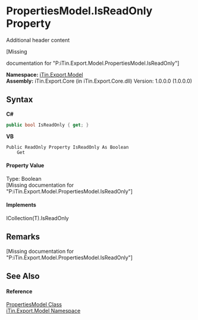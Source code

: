 # PropertiesModel.IsReadOnly Property 
Additional header content 

\[Missing <summary> documentation for "P:iTin.Export.Model.PropertiesModel.IsReadOnly"\]

**Namespace:**&nbsp;<a href="ef57ffcc-e95e-b212-5a46-9aa6f5a3511f">iTin.Export.Model</a><br />**Assembly:**&nbsp;iTin.Export.Core (in iTin.Export.Core.dll) Version: 1.0.0.0 (1.0.0.0)

## Syntax

**C#**<br />
``` C#
public bool IsReadOnly { get; }
```

**VB**<br />
``` VB
Public ReadOnly Property IsReadOnly As Boolean
	Get
```


#### Property Value
Type: Boolean<br />\[Missing <value> documentation for "P:iTin.Export.Model.PropertiesModel.IsReadOnly"\]

#### Implements
ICollection(T).IsReadOnly<br />

## Remarks
\[Missing <remarks> documentation for "P:iTin.Export.Model.PropertiesModel.IsReadOnly"\]

## See Also


#### Reference
<a href="b0b4af43-2796-737a-c6d3-c99da922e088">PropertiesModel Class</a><br /><a href="ef57ffcc-e95e-b212-5a46-9aa6f5a3511f">iTin.Export.Model Namespace</a><br />